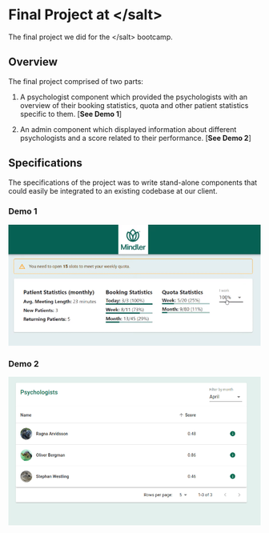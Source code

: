 # Final Project at &lt;/salt>
The final project we did for the &lt;/salt> bootcamp.

## Overview
The final project comprised of two parts: 
  1. A psychologist component which provided the psychologists with an overview of their booking statistics, quota and other
  patient statistics specific to them. [**See Demo 1**]
  
  2. An admin component which displayed information about different psychologists and a score related to their performance.
  [**See Demo 2**]

## Specifications
The specifications of the project was to write stand-alone components that could easily be integrated to an existing codebase at our client.

### Demo 1
![Psychologist Overview](demo/demo_psychologist.gif)

### Demo 2
![Admin Overview](demo/demo_admin.gif)

